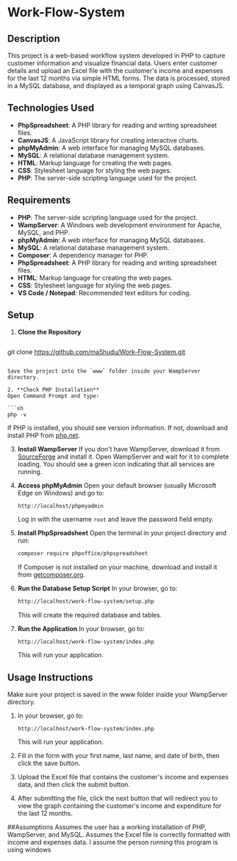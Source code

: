 # Work-Flow-System

## Description

This project is a web-based workflow system developed in PHP to capture customer information and visualize financial data. Users enter customer details and upload an Excel file with the customer's income and expenses for the last 12 months via simple HTML forms. The data is processed, stored in a MySQL database, and displayed as a temporal graph using CanvasJS.

## Technologies Used

- **PhpSpreadsheet**: A PHP library for reading and writing spreadsheet files.
- **CanvasJS**: A JavaScript library for creating interactive charts.
- **phpMyAdmin**: A web interface for managing MySQL databases.
- **MySQL**: A relational database management system.
- **HTML**: Markup language for creating the web pages.
- **CSS**: Stylesheet language for styling the web pages.
- **PHP**: The server-side scripting language used for the project.

## Requirements

- **PHP**: The server-side scripting language used for the project.
- **WampServer**: A Windows web development environment for Apache, MySQL, and PHP.
- **phpMyAdmin**: A web interface for managing MySQL databases.
- **MySQL**: A relational database management system.
- **Composer**: A dependency manager for PHP.
- **PhpSpreadsheet**: A PHP library for reading and writing spreadsheet files.
- **HTML**: Markup language for creating the web pages.
- **CSS**: Stylesheet language for styling the web pages.
- **VS Code / Notepad**: Recommended text editors for coding.

## Setup

1. **Clone the Repository**

   ```sh
git clone https://github.com/ma5hudu/Work-Flow-System.git
   ```

   Save the project into the `www` folder inside your WampServer directory.

2. **Check PHP Installation**
   Open Command Prompt and type:

   ```sh
   php -v
   ```

   If PHP is installed, you should see version information. If not, download and install PHP from [php.net](https://www.php.net/downloads).

3. **Install WampServer**
   If you don't have WampServer, download it from [SourceForge](https://sourceforge.net/projects/wampserver/reviews) and install it. Open WampServer and wait for it to complete loading. You should see a green icon indicating that all services are running.

4. **Access phpMyAdmin**
   Open your default browser (usually Microsoft Edge on Windows) and go to:

   ```
   http://localhost/phpmyadmin
   ```

   Log in with the username `root` and leave the password field empty.

5. **Install PhpSpreadsheet**
   Open the terminal in your project directory and run:

   ```sh
   composer require phpoffice/phpspreadsheet
   ```

   If Composer is not installed on your machine, download and install it from [getcomposer.org](https://getcomposer.org/download/).

6. **Run the Database Setup Script**
   In your browser, go to:

   ```sh
   http://localhost/work-flow-system/setup.php
   ```

   This will create the required database and tables.

7. **Run the Application**
   In your browser, go to:
   ```
   http://localhost/work-flow-system/index.php
   ```
   This will run your application.

## Usage Instructions
Make sure your project is saved in the www folder inside your WampServer directory.

1. In your browser, go to:

   ```
   http://localhost/work-flow-system/index.php
   ```

   This will run your application.

2. Fill in the form with your first name, last name, and date of birth, then click the save button.

3. Upload the Excel file that contains the customer's income and expenses data, and then click the submit button.

4. After submitting the file, click the next button that will redirect you to view the graph containing the customer's income and expenditure for the last 12 months.

##Assumptions
Assumes the user has a working installation of PHP, WampServer, and MySQL.
Assumes the Excel file is correctly formatted with income and expenses data.
I assume the person running this program is using windows